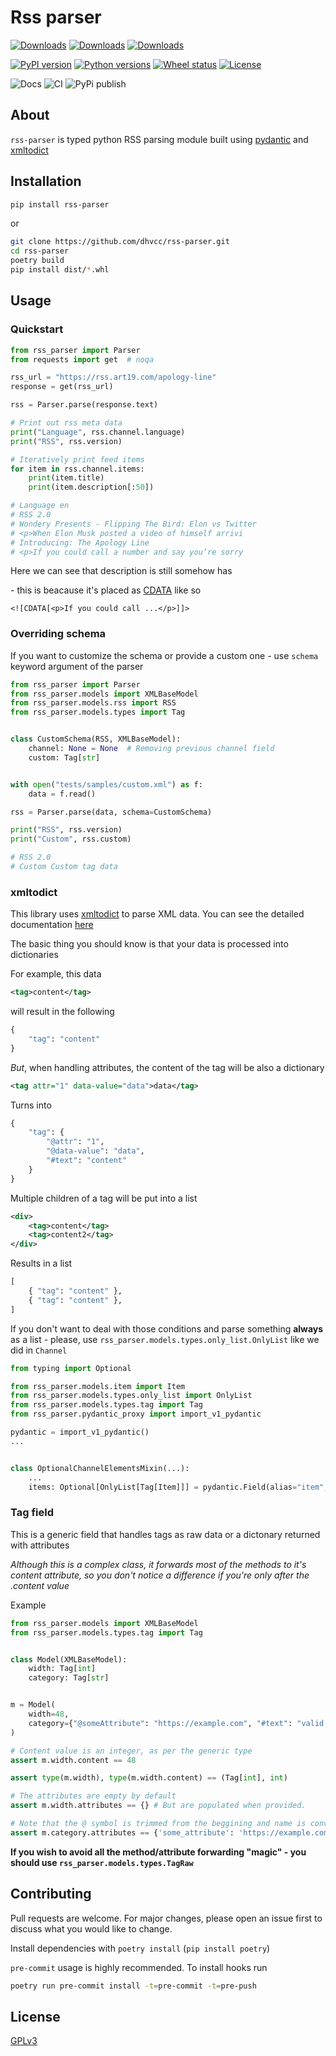 # Rss parser

[![Downloads](https://pepy.tech/badge/rss-parser)](https://pepy.tech/project/rss-parser)
[![Downloads](https://pepy.tech/badge/rss-parser/month)](https://pepy.tech/project/rss-parser)
[![Downloads](https://pepy.tech/badge/rss-parser/week)](https://pepy.tech/project/rss-parser)

[![PyPI version](https://img.shields.io/pypi/v/rss-parser)](https://pypi.org/project/rss-parser)
[![Python versions](https://img.shields.io/pypi/pyversions/rss-parser)](https://pypi.org/project/rss-parser)
[![Wheel status](https://img.shields.io/pypi/wheel/rss-parser)](https://pypi.org/project/rss-parser)
[![License](https://img.shields.io/pypi/l/rss-parser?color=success)](https://github.com/dhvcc/rss-parser/blob/master/LICENSE)

![Docs](https://github.com/dhvcc/rss-parser/actions/workflows/pages/pages-build-deployment/badge.svg)
![CI](https://github.com/dhvcc/rss-parser/actions/workflows/ci.yml/badge.svg?branch=master)
![PyPi publish](https://github.com/dhvcc/rss-parser/actions/workflows/publish_to_pypi.yml/badge.svg)

## About

`rss-parser` is typed python RSS parsing module built using [pydantic](https://github.com/pydantic/pydantic) and [xmltodict](https://github.com/martinblech/xmltodict)

## Installation

```bash
pip install rss-parser
```

or

```bash
git clone https://github.com/dhvcc/rss-parser.git
cd rss-parser
poetry build
pip install dist/*.whl
```

## Usage

### Quickstart

```python
from rss_parser import Parser
from requests import get  # noqa

rss_url = "https://rss.art19.com/apology-line"
response = get(rss_url)

rss = Parser.parse(response.text)

# Print out rss meta data
print("Language", rss.channel.language)
print("RSS", rss.version)

# Iteratively print feed items
for item in rss.channel.items:
    print(item.title)
    print(item.description[:50])

# Language en
# RSS 2.0
# Wondery Presents - Flipping The Bird: Elon vs Twitter
# <p>When Elon Musk posted a video of himself arrivi
# Introducing: The Apology Line
# <p>If you could call a number and say you’re sorry
```

Here we can see that description is still somehow has <p> - this is beacause it's placed as [CDATA](https://www.w3resource.com/xml/CDATA-sections.php) like so

```
<![CDATA[<p>If you could call ...</p>]]>
```

### Overriding schema

If you want to customize the schema or provide a custom one - use `schema` keyword argument of the parser

```python
from rss_parser import Parser
from rss_parser.models import XMLBaseModel
from rss_parser.models.rss import RSS
from rss_parser.models.types import Tag


class CustomSchema(RSS, XMLBaseModel):
    channel: None = None  # Removing previous channel field
    custom: Tag[str]


with open("tests/samples/custom.xml") as f:
    data = f.read()

rss = Parser.parse(data, schema=CustomSchema)

print("RSS", rss.version)
print("Custom", rss.custom)

# RSS 2.0
# Custom Custom tag data
```

### xmltodict

This library uses [xmltodict](https://github.com/martinblech/xmltodict) to parse XML data. You can see the detailed documentation [here](https://github.com/martinblech/xmltodict#xmltodict)

The basic thing you should know is that your data is processed into dictionaries

For example, this data

```xml
<tag>content</tag>
```

will result in the following

```python
{
    "tag": "content"
}
```

*But*, when handling attributes, the content of the tag will be also a dictionary

```xml
<tag attr="1" data-value="data">data</tag>
```

Turns into

```python
{
    "tag": {
        "@attr": "1",
        "@data-value": "data",
        "#text": "content"
    }
}
```

Multiple children of a tag will be put into a list

```xml
<div>
    <tag>content</tag>
    <tag>content2</tag>
</div>
```

Results in a list

```python
[
    { "tag": "content" },
    { "tag": "content" },
]
```

If you don't want to deal with those conditions and parse something **always** as a list - 
please, use `rss_parser.models.types.only_list.OnlyList` like we did in `Channel`
```python
from typing import Optional

from rss_parser.models.item import Item
from rss_parser.models.types.only_list import OnlyList
from rss_parser.models.types.tag import Tag
from rss_parser.pydantic_proxy import import_v1_pydantic

pydantic = import_v1_pydantic()
...


class OptionalChannelElementsMixin(...):
    ...
    items: Optional[OnlyList[Tag[Item]]] = pydantic.Field(alias="item", default=[])
```

### Tag field

This is a generic field that handles tags as raw data or a dictonary returned with attributes

*Although this is a complex class, it forwards most of the methods to it's content attribute, so you don't notice a difference if you're only after the .content value*

Example

```python
from rss_parser.models import XMLBaseModel
from rss_parser.models.types.tag import Tag


class Model(XMLBaseModel):
    width: Tag[int]
    category: Tag[str]


m = Model(
    width=48,
    category={"@someAttribute": "https://example.com", "#text": "valid string"},
)

# Content value is an integer, as per the generic type
assert m.width.content == 48

assert type(m.width), type(m.width.content) == (Tag[int], int)

# The attributes are empty by default
assert m.width.attributes == {} # But are populated when provided.

# Note that the @ symbol is trimmed from the beggining and name is convert to snake_case
assert m.category.attributes == {'some_attribute': 'https://example.com'}
```

**If you wish to avoid all the method/attribute forwarding "magic" - you should use `rss_parser.models.types.TagRaw`**

## Contributing

Pull requests are welcome. For major changes, please open an issue first
to discuss what you would like to change.

Install dependencies with `poetry install` (`pip install poetry`)

`pre-commit` usage is highly recommended. To install hooks run

```bash
poetry run pre-commit install -t=pre-commit -t=pre-push
```

## License

[GPLv3](https://github.com/dhvcc/rss-parser/blob/master/LICENSE)
